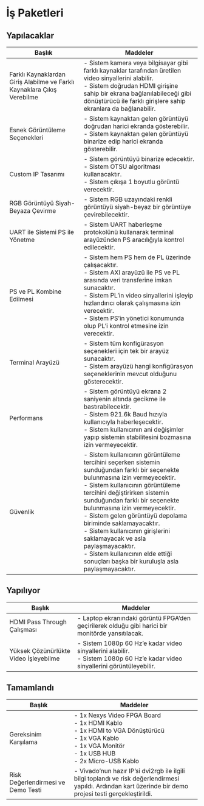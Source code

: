 # İş Paketleri

## Yapılacaklar

| Başlık         | Maddeler                                                                 |
|----------------|--------------------------------------------------------------------------|
| Farklı Kaynaklardan Giriş Alabilme ve Farklı Kaynaklara Çıkış Verebilme   | - Sistem kamera veya bilgisayar gibi farklı kaynaklar tarafından üretilen video sinyallerini alabilir. <br> - Sistem doğrudan HDMI girişine sahip bir ekrana bağlanılabileceği gibi dönüştürücü ile farklı girişlere sahip ekranlara da bağlanabilir.                                  |
| Esnek Görüntüleme Seçenekleri    | - Sistem kaynaktan gelen görüntüyü doğrudan harici ekranda gösterebilir. <br> - Sistem kaynaktan gelen görüntüyü binarize edip harici ekranda gösterebilir.                                |
| Custom IP Tasarımı    | - Sistem görüntüyü binarize edecektir. <br> - Sistem OTSU algoritması kullanacaktır. <br> - Sistem çıkışa 1 boyutlu görüntü verecektir.                              |
| RGB Görüntüyü Siyah-Beyaza Çevirme    | - Sistem RGB uzayındaki renkli görüntüyü siyah-beyaz bir görüntüye çevirebilecektir.                              |
| UART ile Sistemi PS ile Yönetme    | - Sistem UART haberleşme protokolünü kullanarak terminal arayüzünden PS aracılığıyla kontrol edilecektir.                             |
| PS ve PL Kombine Edilmesi   | - Sistem hem PS hem de PL üzerinde çalışacaktır. <br> - Sistem AXI arayüzü ile PS ve PL arasında veri transferine imkan sunacaktır. <br> - Sistem PL’in video sinyallerini işleyip hızlandırıcı olarak çalışmasına izin verecektir. <br> - Sistem PS’in yönetici konumunda olup PL’i kontrol etmesine izin verecektir.   
| Terminal Arayüzü  | - Sistem tüm konfigürasyon seçenekleri için tek bir arayüz sunacaktır. <br> - Sistem arayüzü hangi konfigürasyon seçeneklerinin mevcut olduğunu gösterecektir.   |
| Performans   | - Sistem görüntüyü ekrana 2 saniyenin altında gecikme ile bastırabilecektir. <br> - Sistem 921.6k Baud hızıyla kullanıcıyla haberleşecektir. <br> - Sistem kullanıcının ani değişimler yapıp sistemin stabilitesini bozmasına izin vermeyecektir. |   
| Güvenlik   | - Sistem kullanıcının görüntüleme tercihini seçerken sistemin sunduğundan farklı bir seçenekte bulunmasına izin vermeyecektir. <br> - Sistem kullanıcının görüntüleme tercihini değiştirirken sistemin sunduğundan farklı bir seçenekte bulunmasına izin vermeyecektir. <br> - Sistem gelen görüntüyü depolama biriminde saklamayacaktır. <br> - Sistem kullanıcının girişlerini saklamayacak ve asla paylaşmayacaktır. <br> - Sistem kullanıcının elde ettiği sonuçları başka bir kuruluşla asla paylaşmayacaktır.

## Yapılıyor

| Başlık         | Maddeler                                                                 |
|----------------|--------------------------------------------------------------------------|
| HDMI Pass Through Çalışması  | - Laptop ekranındaki görüntü FPGA’den geçirilerek olduğu gibi harici bir monitörde yansıtılacak.                                |
| Yüksek Çözünürlükte Video İşleyebilme   | - Sistem 1080p 60 Hz’e kadar video sinyallerini alabilir. <br> - Sistem 1080p 60 Hz’e kadar video sinyallerini görüntüleyebilir.

## Tamamlandı

| Başlık         | Maddeler                                                                 |
|----------------|--------------------------------------------------------------------------|
| Gereksinim Karşılama  | - 1x Nexys Video FPGA Board <br> - 1x HDMI Kablo <br> - 1x HDMI to VGA Dönüştürücü <br> - 1x VGA Kablo <br> - 1x VGA Monitör <br> - 1x USB HUB <br> - 2x Micro-USB Kablo                               |
| Risk Değerlendirmesi ve Demo Testi   | - Vivado’nun hazır IP’si dvi2rgb ile ilgili bilgi toplandı ve risk değerlendirmesi yapıldı. Ardından kart üzerinde bir demo projesi testi gerçekleştirildi. |
